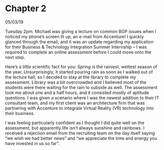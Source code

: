 # Chapter 2

05/03/19

Tuesday 2pm. Michael was giving a lecture on common BGP issues when I noticed my phone’s screen lit up, an e-mail from Accenture! I quickly glanced through the email, and it was an update regarding my application for their Business & Technology Integration Summer Internship – I was required to complete an online assessment before I could move onto the next step.

Here’s a little scientific fact for you: Spring is the rainiest, wettest season of the year. Unsurprisingly, it started pouring rain as soon as I walked out of the lecture hall, so I decided to stay at the library to complete my assessment. Library was a bit overcrowded and I believed most of the students were there waiting for the rain to subside as well. The assessment took me about one and a half hours, and it consisted mostly of aptitude questions. I was given a scenario where I was the newest addition to their IT consultant team, and my first client was an architecture firm that was partnering with Accenture to integrate Virtual Reality (VR) technology into their business. 

I was feeling particularly confident as I thought I did quite well on the assessment, but apparently life isn’t always sunshine and rainbows. I received a rejection email from the recruiting team on the day itself saying “we wish we had better news” and “we appreciate the time and energy you have invested in us so far”. 
